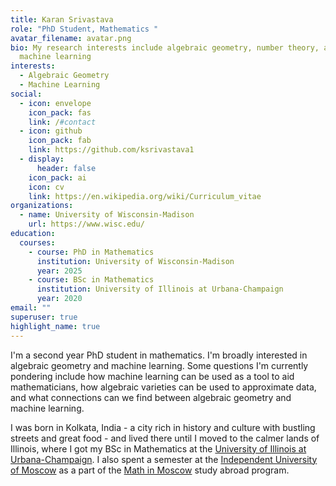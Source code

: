 ```yaml
---
title: Karan Srivastava
role: "PhD Student, Mathematics "
avatar_filename: avatar.png
bio: My research interests include algebraic geometry, number theory, and
  machine learning
interests:
  - Algebraic Geometry
  - Machine Learning
social:
  - icon: envelope
    icon_pack: fas
    link: /#contact
  - icon: github
    icon_pack: fab
    link: https://github.com/ksrivastava1
  - display:
      header: false
    icon_pack: ai
    icon: cv
    link: https://en.wikipedia.org/wiki/Curriculum_vitae
organizations:
  - name: University of Wisconsin-Madison
    url: https://www.wisc.edu/
education:
  courses:
    - course: PhD in Mathematics
      institution: University of Wisconsin-Madison
      year: 2025
    - course: BSc in Mathematics
      institution: University of Illinois at Urbana-Champaign
      year: 2020
email: ""
superuser: true
highlight_name: true
---
```

I'm a second year PhD student in mathematics. I'm broadly interested in algebraic geometry and machine learning. Some questions I'm currently pondering include how machine learning can be used as a tool to aid mathematicians, how algebraic varieties can be used to approximate data, and what connections can we find between algebraic geometry and machine learning.



I was born in Kolkata, India - a city rich in history and culture with bustling streets and great food - and lived there until I moved to the calmer lands of Illinois, where I got my BSc in Mathematics at the [University of Illinois at Urbana-Champaign](https://illinois.edu/). I also spent a semester at the [Independent University of Moscow](https://ium.mccme.ru/english/) as a part of the [Math in Moscow](https://mathinmoscow.org/) study abroad program.
